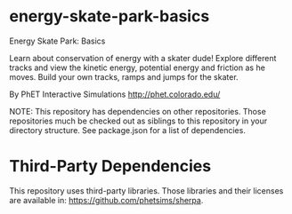 energy-skate-park-basics
=================

Energy Skate Park: Basics

Learn about conservation of energy with a skater dude! Explore different tracks and view the kinetic energy, potential energy and friction as he moves. Build your own tracks, ramps and jumps for the skater.

By PhET Interactive Simulations
http://phet.colorado.edu/

NOTE: This repository has dependencies on other repositories. Those repositories
much be checked out as siblings to this repository in your directory structure.
See package.json for a list of dependencies.

Third-Party Dependencies
=============

This repository uses third-party libraries.
Those libraries and their licenses are available in: https://github.com/phetsims/sherpa.